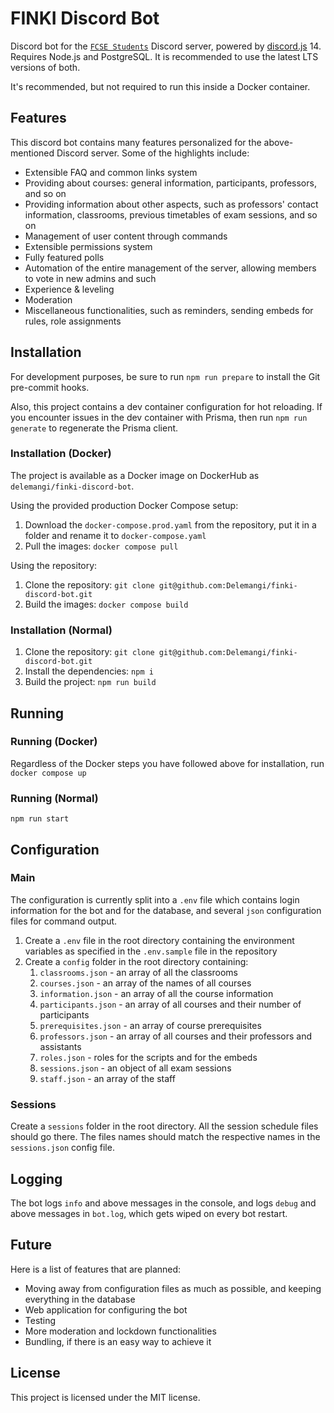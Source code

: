 # FINKI Discord Bot

Discord bot for the [`FCSE Students`](https://discord.gg/finki-studenti-810997107376914444) Discord server, powered by [discord.js](https://github.com/discordjs/discord.js) 14. Requires Node.js and PostgreSQL. It is recommended to use the latest LTS versions of both.

It's recommended, but not required to run this inside a Docker container.

## Features

This discord bot contains many features personalized for the above-mentioned Discord server. Some of the highlights include:

- Extensible FAQ and common links system
- Providing about courses: general information, participants, professors, and so on
- Providing information about other aspects, such as professors' contact information, classrooms, previous timetables of exam sessions, and so on
- Management of user content through commands
- Extensible permissions system
- Fully featured polls
- Automation of the entire management of the server, allowing members to vote in new admins and such
- Experience & leveling
- Moderation
- Miscellaneous functionalities, such as reminders, sending embeds for rules, role assignments

## Installation

For development purposes, be sure to run `npm run prepare` to install the Git pre-commit hooks.

Also, this project contains a dev container configuration for hot reloading. If you encounter issues in the dev container with Prisma, then run `npm run generate` to regenerate the Prisma client.

### Installation (Docker)

The project is available as a Docker image on DockerHub as `delemangi/finki-discord-bot`.

Using the provided production Docker Compose setup:

1. Download the `docker-compose.prod.yaml` from the repository, put it in a folder and rename it to `docker-compose.yaml`
2. Pull the images: `docker compose pull`

Using the repository:

1. Clone the repository: `git clone git@github.com:Delemangi/finki-discord-bot.git`
2. Build the images: `docker compose build`

### Installation (Normal)

1. Clone the repository: `git clone git@github.com:Delemangi/finki-discord-bot.git`
2. Install the dependencies: `npm i`
3. Build the project: `npm run build`

## Running

### Running (Docker)

Regardless of the Docker steps you have followed above for installation, run `docker compose up`

### Running (Normal)

`npm run start`

## Configuration

### Main

The configuration is currently split into a `.env` file which contains login information for the bot and for the database, and several `json` configuration files for command output.

1. Create a `.env` file in the root directory containing the environment variables as specified in the `.env.sample` file in the repository
2. Create a `config` folder in the root directory containing:
   1. `classrooms.json` - an array of all the classrooms
   2. `courses.json` - an array of the names of all courses
   3. `information.json` - an array of all the course information
   4. `participants.json` - an array of all courses and their number of participants
   5. `prerequisites.json` - an array of course prerequisites
   6. `professors.json` - an array of all courses and their professors and assistants
   7. `roles.json` - roles for the scripts and for the embeds
   8. `sessions.json` - an object of all exam sessions
   9. `staff.json` - an array of the staff

### Sessions

Create a `sessions` folder in the root directory. All the session schedule files should go there. The files names should match the respective names in the `sessions.json` config file.

## Logging

The bot logs `info` and above messages in the console, and logs `debug` and above messages in `bot.log`, which gets wiped on every bot restart.

## Future

Here is a list of features that are planned:

- Moving away from configuration files as much as possible, and keeping everything in the database
- Web application for configuring the bot
- Testing
- More moderation and lockdown functionalities
- Bundling, if there is an easy way to achieve it

## License

This project is licensed under the MIT license.
